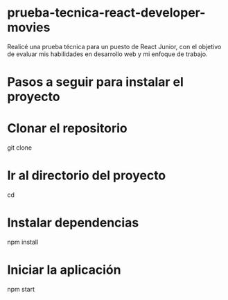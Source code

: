 # prueba-tecnica-react-developer-movies
Realicé una prueba técnica para un puesto de React Junior, con el objetivo de evaluar mis habilidades en desarrollo web y mi enfoque de trabajo.

# Pasos a seguir para instalar el proyecto
# Clonar el repositorio
git clone <link del proyecto>

# Ir al directorio del proyecto
cd 

# Instalar dependencias
npm install

# Iniciar la aplicación
npm start
